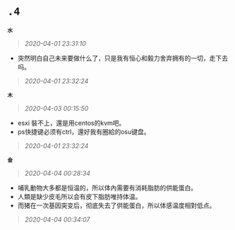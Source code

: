 **`.4`**
========
**`水`**
>*2020-04-01 23:31:10*
- 突然明白自己未来要做什么了，只是我有恒心和毅力舍弃拥有的一切，走下去吗。
>*2020-04-01 23:32:24*

**`木`**
>*2020-04-03 00:15:50*
- esxi 裝不上，還是用centos的kvm吧。
- ps快捷键必须有ctrl，還好我有圈給的osu键盘。
>*2020-04-01 23:32:24*

**`金`**
>*2020-04-04 00:28:34*
- 哺乳動物大多都是恒温的，所以体內需要有消耗脂肪的供能蛋白。
- 人類是缺少皮毛所以会有皮下脂肪唯持体温。
- 而猪在一次基因突变后，彻底失去了供能蛋白，所以体感温度相對低点。
>*2020-04-04 00:34:07*